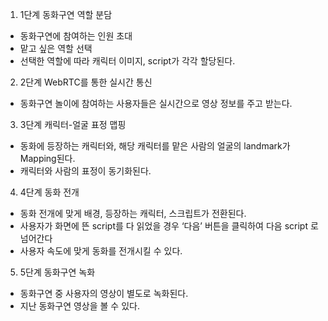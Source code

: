 1)	1단계 동화구연 역할 분담
-	동화구연에 참여하는 인원 초대
-	맡고 싶은 역할 선택
-	선택한 역할에 따라 캐릭터 이미지, script가 각각 할당된다.
2)	2단계 WebRTC를 통한 실시간 통신
-	 동화구연 놀이에 참여하는 사용자들은 실시간으로 영상 정보를 주고 받는다.
3)	3단계 캐릭터-얼굴 표정 맵핑
-	동화에 등장하는 캐릭터와, 해당 캐릭터를 맡은 사람의 얼굴의 landmark가 Mapping된다.
-	캐릭터와 사람의 표정이 동기화된다.
4)	4단계 동화 전개
-	동화 전개에 맞게 배경, 등장하는 캐릭터, 스크립트가 전환된다.
-	사용자가 화면에 뜬 script를 다 읽었을 경우 ‘다음’ 버튼을 클릭하여 다음 script 로 넘어간다
-	사용자 속도에 맞게 동화를 전개시킬 수 있다.
5)	5단계 동화구연 녹화
-	동화구연 중 사용자의 영상이 별도로 녹화된다.
-	지난 동화구연 영상을 볼 수 있다. 
